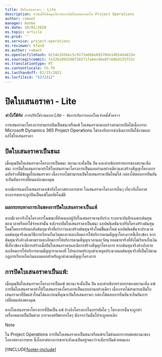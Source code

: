 ```yaml
---
title: ปิดใบเสนอราคา - Lite
description: หัวข้อนี้ให้ข้อมูลเกี่ยวกับการปิดใบเสนอราคาใน Project Operations
author: rumant
manager: Annbe
ms.date: 10/01/2020
ms.topic: article
ms.prod: ''
ms.service: project-operations
ms.reviewer: kfend
ms.author: rumant
ms.openlocfilehash: 6214e1b5bec5c9173a6b6e69578de14654da633e
ms.sourcegitcommit: fa32b1893286f20271fa4ec4be8fc68bd135f53c
ms.translationtype: HT
ms.contentlocale: th-TH
ms.lasthandoff: 02/15/2021
ms.locfileid: "5272312"
---
```

# <a name="close-a-quote---lite"></a>ปิดใบเสนอราคา - Lite

_**นำไปใช้กับ:** การปรับใช้งานแบบ Lite - จัดการกับการออกใบแจ้งหนี้ชั่วคราว_

การเสนอราคาโครงการสามารถปิดเป็นชนะหรือแพ้ ใบเสนอราคาแบบร่างสามารถปิดได้เนื่องจาก Microsoft Dynamics 365 Project Operations ไม่รองรับการดำเนินการเปิดใช้งานและแก้ไขใบเสนอราคา

## <a name="close-a-quote-as-won"></a>ปิดใบเสนอราคาเป็นชนะ

เมื่อคุณปิดใบเสนอราคาโครงการเป็นชนะ สถานะจะตั้งเป็น ปิด และคำอธิบายรายการของสถานะคือ ชนะ การปิดใบเสนอราคาทำให้ใบเสนอราคาโครงการเป็นแบบอ่านอย่างเดียวและสร้างสัญญาโครงการฉบับร่างที่มีข้อมูลใบเสนอราคา เนื่องจากไม่สามารถเปิดใบเสนอราคาปิดใหม่ได้ กล่องโต้ตอบการยืนยันจะยืนยันการเปลี่ยนแปลงของคุณ

หากมีการแนบใบเสนอราคาเข้ากับโอกาสทางการขาย ใบเสนอราคาโครงการอื่นๆ เกี่ยวกับโอกาสทางการขายจะถูกปิดเป็นแพ้โดยอัตโนมัติ

### <a name="financial-impact-of-closing-a-quote-as-won"></a>ผลกระทบทางการเงินของการปิดใบเสนอราคาเป็นแพ้

หากมีเวลาจริงในโครงการในขณะที่ยังแนบอยู่กับใบเสนอราคาฉบับร่าง ระบบจะบันทึกเฉพาะต้นทุนของเวลาหรือค่าใช้จ่ายเท่านั้น หลังจากปิดใบเสนอราคาเป็นชนะ แอปพลิเคชันจะปรับโครงสร้างต้นทุนใหม่โดยการย้อนกลับต้นทุนจริงที่เก่ากว่าและสร้างต้นทุนจริงใหม่ขึ้นมาใหม่ แอปพลิเคชันจะประมวลผลต้นทุนจริงตามวิธีการเรียกเก็บเงินของรายละเอียดการให้บริการตามสัญญาโครงการที่เกี่ยวข้อง หากต้นทุนจริงอ้างอิงตามรายละเอียดการให้บริการตามสัญญาเวลาและวัสดุ ยอดขายจริงที่ยังไม่เรียกเก็บเงินที่เกี่ยวข้องจะมีการสร้างเมื่อปิดใบเสนอราคาและมีการสร้างสัญญาโครงการ หากต้นทุนจริงอ้างอิงรายละเอียดการให้บริการตามสัญญาราคาคงที่ โปรแกรมประยุกต์จะหยุดประมวลผลต้นทุนจริงที่เป็นไปตามกฎการเรียกเก็บเงินแบบแยกสำหรับลูกค้าตามสัญญาโครงการ

## <a name="closing-a-quote-as-lost"></a>การปิดใบเสนอราคาเป็นแพ้:

เมื่อคุณปิดใบเสนอราคาโครงการเป็นแพ้ สถานะจะตั้งเป็น ปิด และคำอธิบายรายการของสถานะคือ แพ้ การปิดใบเสนอราคาทำให้ใบเสนอราคาโครงการเป็นแบบอ่านอย่างเดียว เนื่องจากไม่สามารถเปิดใบเสนอราคาที่ปิดแล้วใหม่ได้และก่อนที่คุณจะปิดใบเสนอราคา กล่องโต้ตอบการยืนยันจะยืนยันการเปลี่ยนแปลงของคุณ

หากใบเสนอราคาโครงการที่ปิดเป็น แพ้ อ้างอิงโครงการในบรรทัดใด ๆ โครงการนั้นจะถูกทำเครื่องหมายเป็นปิดด้วย การจองทรัพยากรใดๆ นับจากวันนั้นไปจะถูกยกเลิก

> [!NOTE]
> ใน Project Operations การปิดใบเสนอราคาเป็นชนะหรือแพ้จะไม่ส่งผลกระทบต่อสถานะของโอกาสทางการขาย ซึ่งโอกาสทางการขายจะยังคงเปิดอยู่จนกว่าจะมีการปิดด้วยตนเอง


[!INCLUDE[footer-include](../../includes/footer-banner.md)]
